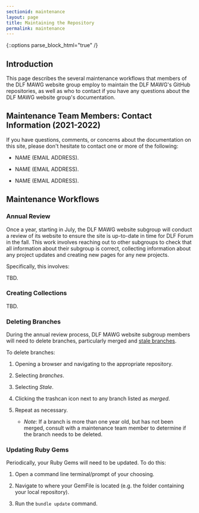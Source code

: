```yaml
---
sectionid: maintenance
layout: page
title: Maintaining the Repository
permalink: maintenance
---
```


{::options parse_block_html="true" /}

<h2>Introduction</h2>

This page describes the several maintenance workflows that members of the DLF MAWG website group employ to maintain the DLF MAWG's GitHub repositories, as well as who to contact if you have any questions about the DLF MAWG website group's documentation.

<h2>Maintenance Team Members: Contact Information (2021-2022)</h2>

If you have questions, comments, or concerns about the documentation on this site, please don't hesitate to contact one or more of the following:

- NAME (EMAIL ADDRESS). 

- NAME (EMAIL ADDRESS). 

- NAME (EMAIL ADDRESS). 

<h2>Maintenance Workflows</h2>

<h3>Annual Review</h3>

Once a year, starting in July, the DLF MAWG website subgroup will conduct a review of its website to ensure the site is up-to-date in time for DLF Forum in the fall. This work involves reaching out to other subgroups to check that all information about their subgroup is correct, collecting information about any project updates and creating new pages for any new projects.

Specifically, this involves:

TBD.

<h3>Creating Collections</h3>

TBD.

<h3>Deleting Branches</h3>

During the annual review process, DLF MAWG website subgroup members will need to delete branches, particularly merged and [stale branches](https://docs.github.com/en/github/administering-a-repository/managing-branches-in-your-repository/viewing-branches-in-your-repository).

To delete branches:

1. Opening a browser and navigating to the appropriate repository.

2. Selecting *branches*.

3. Selecting *Stale*.

4. Clicking the trashcan icon next to any branch listed as *merged*.

5. Repeat as necessary.

	- *Note*: If a branch is more than one year old, but has not been merged, consult with a maintenance team member to determine if the branch needs to be deleted.

<h3>Updating Ruby Gems</h3>

Periodically, your Ruby Gems will need to be updated. To do this:

1. Open a command line terminal/prompt of your choosing.

2. Navigate to where your GemFile is located (e.g. the folder containing your local repository). 

3. Run the ```bundle update``` command.